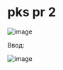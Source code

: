 # pks pr 2

![image](https://github.com/user-attachments/assets/a612514f-b7ad-46e2-ae5f-8da78d5f1bc2)

Ввод:

![image](https://github.com/user-attachments/assets/3162c705-9bf7-4090-997f-05116ccddf8b)
